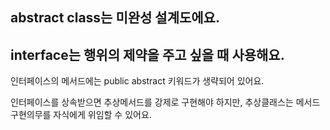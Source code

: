 abstract class는 미완성 설계도에요.
-

interface는 행위의 제약을 주고 싶을 때 사용해요.
-
인터페이스의 메서드에는 public abstract 키워드가 생략되어 있어요.

인터페이스를 상속받으면 추상메서드를 강제로 구현해야 하지만, 추상클래스는 메서드 구현의무를 자식에게 위임할 수 있어요.

